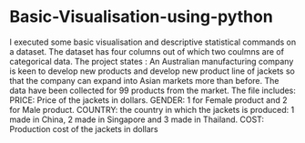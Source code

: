 # Basic-Visualisation-using-python
I executed some basic visualisation and descriptive statistical commands on a dataset. The dataset has four columns out of which two coulmns are of categorical data.
The project states :
An Australian manufacturing company is keen to develop new products and develop new
product line of jackets so that the company can expand into Asian markets more than before.
The data have been collected for 99 products from the market. The file includes:
PRICE: Price of the jackets in dollars.
GENDER: 1 for Female product and 2 for Male product.
COUNTRY: the country in which the jackets is produced: 1 made in China, 2 made in
Singapore and 3 made in Thailand.
COST: Production cost of the jackets in dollars
